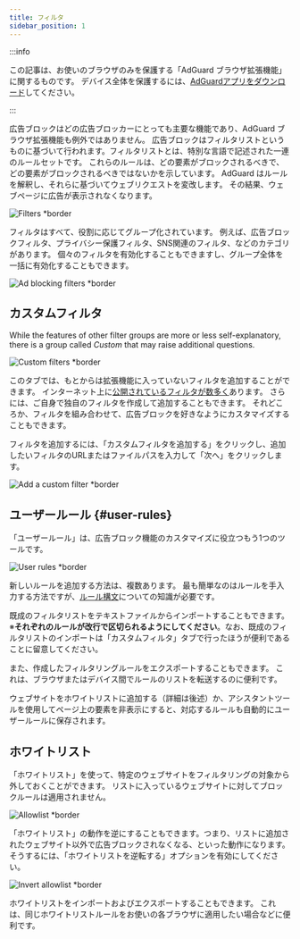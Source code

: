 ```yaml
---
title: フィルタ
sidebar_position: 1
---
```


:::info

この記事は、お使いのブラウザのみを保護する「AdGuard ブラウザ拡張機能」に関するものです。 デバイス全体を保護するには、[AdGuardアプリをダウンロード](https://agrd.io/download-kb-adblock)してください。

:::

広告ブロックはどの広告ブロッカーにとっても主要な機能であり、AdGuard ブラウザ拡張機能も例外ではありません。 広告ブロックはフィルタリストというものに基づいて行われます。フィルタリストとは、特別な言語で記述された一連のルールセットです。 これらのルールは、どの要素がブロックされるべきで、どの要素がブロックされるべきではないかを示しています。 AdGuard はルールを解釈し、それらに基づいてウェブリクエストを変改します。 その結果、ウェブページに広告が表示されなくなります。

![Filters \*border](https://cdn.adtidy.org/content/Kb/ad_blocker/browser_extension/ad_blocker_browser_extension_filters.png)

フィルタはすべて、役割に応じてグループ化されています。 例えば、広告ブロックフィルタ、プライバシー保護フィルタ、SNS関連のフィルタ、などのカテゴリがあります。 個々のフィルタを有効化することもできますし、グループ全体を一括に有効化することもできます。

![Ad blocking filters \*border](https://cdn.adtidy.org/content/Kb/ad_blocker/browser_extension/ad_blocker_browser_extension_filters1.png)

## カスタムフィルタ

While the features of other filter groups are more or less self-explanatory, there is a group called _Custom_ that may raise additional questions.

![Custom filters \*border](https://cdn.adtidy.org/content/Kb/ad_blocker/browser_extension/ad_blocker_browser_extension_custom_filters.png)

このタブでは、もとからは拡張機能に入っていないフィルタを追加することができます。 インターネット上に[公開されているフィルタが数多く](https://filterlists.com)あります。 さらには、ご自身で独自のフィルタを作成して追加することもできます。 それどころか、フィルタを組み合わせて、広告ブロックを好きなようにカスタマイズすることもできます。

フィルタを追加するには、「カスタムフィルタを追加する」をクリックし、追加したいフィルタのURLまたはファイルパスを入力して「次へ」をクリックします。

![Add a custom filter \*border](https://cdn.adtidy.org/content/Kb/ad_blocker/browser_extension/ad_blocker_browser_extension_custom_filters1.png)

## ユーザールール {#user-rules}

「ユーザールール」は、広告ブロック機能のカスタマイズに役立つもう1つのツールです。

![User rules \*border](https://cdn.adtidy.org/content/Kb/ad_blocker/browser_extension/ad_blocker_browser_extension_user_rules.png)

新しいルールを追加する方法は、複数あります。 最も簡単なのはルールを手入力する方法ですが、[ルール構文](/general/ad-filtering/create-own-filters)についての知識が必要です。

既成のフィルタリストをテキストファイルからインポートすることもできます。 ※**それぞれのルールが改行で区切られるようにしてください**。なお、既成のフィルタリストのインポートは「カスタムフィルタ」タブで行ったほうが便利であることに留意してください。

また、作成したフィルタリングルールをエクスポートすることもできます。 これは、ブラウザまたはデバイス間でルールのリストを転送するのに便利です。

ウェブサイトをホワイトリストに追加する（詳細は後述）か、アシスタントツールを使用してページ上の要素を非表示にすると、対応するルールも自動的にユーザールールに保存されます。

## ホワイトリスト

「ホワイトリスト」を使って、特定のウェブサイトをフィルタリングの対象から外しておくことができます。 リストに入っているウェブサイトに対してブロックルールは適用されません。

![Allowlist \*border](https://cdn.adtidy.org/content/Kb/ad_blocker/browser_extension/ad_blocker_browser_extension_allowlist.png)

「ホワイトリスト」の動作を逆にすることもできます。つまり、リストに追加されたウェブサイト以外で広告ブロックされなくなる、といった動作になります。 そうするには、「ホワイトリストを逆転する」オプションを有効にしてください。

![Invert allowlist \*border](https://cdn.adtidy.org/content/Kb/ad_blocker/browser_extension/ad_blocker_browser_extension_allowlist1.png)

ホワイトリストをインポートおよびエクスポートすることもできます。 これは、同じホワイトリストルールをお使いの各ブラウザに適用したい場合などに便利です。
